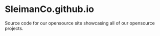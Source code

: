 # SleimanCo.github.io
Source code for our opensource site showcasing all of our opensource projects.
